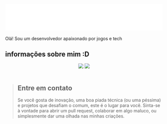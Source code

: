 <img src="styles.svg"/>

Olá! Sou um desenvolvedor apaixonado por jogos e tech

## informações sobre mim :D
<div style="display: block; text-align: center; justify-items: left; ">
    <img width="43%" src="https://github-readme-stats.vercel.app/api?username=pessoa736&show_icons=true&theme=merko"/>
    <img width="35%" src="https://github-readme-stats.vercel.app/api/top-langs/?username=pessoa736&langs_count=8&layout=compact"/>
</div><br>

> ## Entre em contato
> Se você gosta de inovação, uma boa piada técnica (ou uma péssima) e projetos que desafiam o comum, este é o lugar para você. Sinta-se à vontade para abrir um pull request, colaborar em algo maluco, ou simplesmente dar uma olhada nas minhas criações. 
